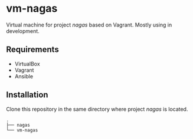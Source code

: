 # vm-nagas

Virtual machine for project *nagas* based on Vagrant.
Mostly using in development.

## Requirements

* VirtualBox
* Vagrant
* Ansible

## Installation

Clone this repository in the same directory where project *nagas* is located.

    .
    ├── nagas
    └── vm-nagas
